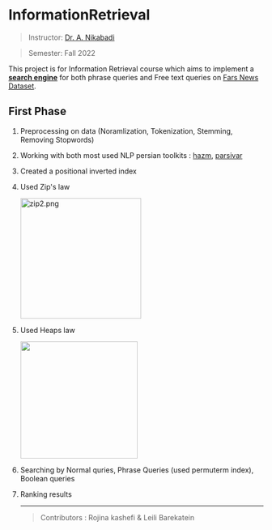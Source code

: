 # InformationRetrieval

> Instructor: [Dr. A. Nikabadi](https://scholar.google.com/citations?user=pSMNSZwAAAAJ&hl=en)

> Semester: Fall 2022

This project is for Information Retrieval course which aims to implement a **<u>search engine</u>** for both phrase queries and Free text queries on [Fars News Dataset](). 

## First Phase

1. Preprocessing on data (Noramlization, Tokenization, Stemming, Removing Stopwords)

2. Working with both most used NLP persian toolkits  : [hazm](https://github.com/roshan-research/hazm), [parsivar](https://github.com/ICTRC/Parsivar)

3. Created a positional inverted index

4. Used Zip's law
   
   <img src="https://github.com/rojinakashefi/InformationRetrieval/blob/main/pictures/zip2.png" title="" alt="zip2.png" width="238">

5. Used Heaps law
   
   <img title="" src="https://github.com/rojinakashefi/InformationRetrieval/blob/main/pictures/heaps.png" alt="" width="231">

6. Searching by Normal quries, Phrase Queries (used permuterm index), Boolean queries

7. Ranking results
   
   ---
   
   > Contributors : Rojina kashefi & Leili Barekatein
